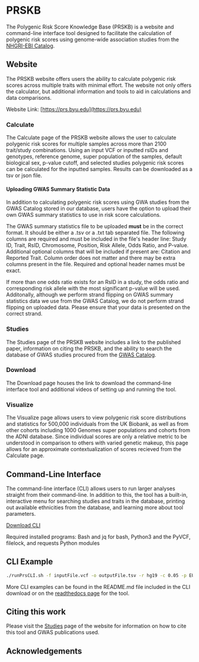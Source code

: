 # PRSKB

The Polygenic Risk Score Knowledge Base (PRSKB) is a website and command-line interface tool designed to facilitate the calculation of polygenic risk scores using genome-wide association studies from the [NHGRI-EBI Catalog](https://www.ebi.ac.uk/gwas). 

## Website

The PRSKB website offers users the ability to calculate polygenic risk scores across multiple traits with minimal effort. The website not only offers the calculator, but additional information and tools to aid in calculations and data comparisons. 

Website Link: [https://prs.byu.edu](https://prs.byu.edu)

### Calculate
The Calculate page of the PRSKB website allows the user to calculate polygenic risk scores for multiple samples across more than 2100 trait/study combinations. Using an input VCF or inputted rsIDs and genotypes, reference genome, super population of the samples, default biological sex, p-value cutoff, and selected studies polygenic risk scores can be calculated for the inputted samples. Results can be downloaded as a tsv or json file. 

#### Uploading GWAS Summary Statistic Data
In addition to calculating polygenic risk scores using GWA studies from the GWAS Catalog stored in our database, users have the option to upload their own GWAS summary statistics to use in risk score calculations. 

The GWAS summary statistics file to be uploaded **must** be in the correct format. It should be either a .tsv or a .txt tab separated file. The following columns are required and must be included in the file's header line: Study ID, Trait, RsID, Chromosome, Position, Risk Allele, Odds Ratio, and P-value. Additional optional columns that will be included if present are: Citation and Reported Trait. Column order does not matter and there may be extra columns present in the file. Required and optional header names must be exact. 

If more than one odds ratio exists for an RsID in a study, the odds ratio and corresponding risk allele with the most significant p-value will be used. Additonally, although we perform strand flipping on GWAS summary statistics data we use from the GWAS Catalog, we do not perform strand flipping on uploaded data. Please ensure that your data is presented on the correct strand.

### Studies
The Studies page of the PRSKB website includes a link to the published paper, information on citing the PRSKB, and the ability to search the database of GWAS studies procured from the [GWAS Catalog](https://www.ebi.ac.uk/gwas).

### Download
The Download page houses the link to download the command-line interface tool and additional videos of setting up and running the tool. 

### Visualize
The Visualize page allows users to view polygenic risk score distributions and statistics for 500,000 individuals from the UK Biobank, as well as from other cohorts including 1000 Genomes super populations and cohorts from the ADNI database. Since individual scores are only a relative metric to be understood in comparison to others with varied genetic makeup, this page allows for an approximate contextualization of scores recieved from the Calculate page.

## Command-Line Interface

The command-line interface (CLI) allows users to run larger analyses straight from their command-line. In addition to this, the tool has a built-in, interactive menu for searching studies and traits in the database, printing out available ethnicities from the database, and learning more about tool parameters. 

[Download CLI](https://prs.byu.edu/download_cli)

Required installed programs: Bash and jq for bash, Python3 and the PyVCF, filelock, and requests Python modules

## CLI Example

```bash
./runPrsCLI.sh -f inputFile.vcf -o outputFile.tsv -r hg19 -c 0.05 -p EUR
```

More CLI examples can be found in the README.md file included in the CLI download or on the [readthedocs page](https://polyriskscore.rtfd.io) for the tool.

## Citing this work

Please visit the [Studies](https://prs.byu.edu/studies.htm) page of the website for information on how to cite this tool and GWAS publications used. 

## Acknowledgements

